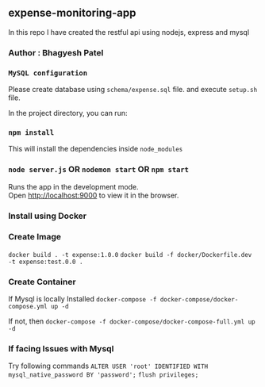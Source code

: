 ## expense-monitoring-app
In this repo I have created the restful api using nodejs, express and mysql

### Author : Bhagyesh Patel

### `MySQL configuration`
Please create database using `schema/expense.sql` file.
 and execute `setup.sh` file.

In the project directory, you can run:

### `npm install`

This will install the dependencies inside `node_modules`

### `node server.js` OR `nodemon start` OR `npm start`

Runs the app in the development mode.<br>
Open [http://localhost:9000](http://localhost:9000) to view it in the browser.

### Install using Docker

### Create Image
`docker build . -t expense:1.0.0`
`docker build -f docker/Dockerfile.dev -t expense:test.0.0 .`

### Create Container
If Mysql is locally Installed
`docker-compose -f docker-compose/docker-compose.yml up -d`

If not, then
`docker-compose -f docker-compose/docker-compose-full.yml up -d`

### If facing Issues with Mysql
Try following commands
`ALTER USER 'root' IDENTIFIED WITH mysql_native_password BY 'password';`
`flush privileges;`